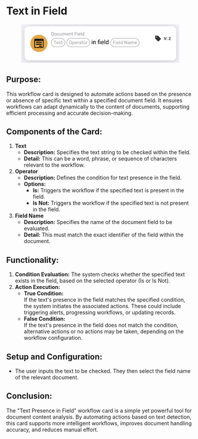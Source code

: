 # Text in Field

<figure><img src="../../../../.gitbook/assets/image (10).png" alt="" width="563"><figcaption></figcaption></figure>

## **Purpose:**

This workflow card is designed to automate actions based on the presence or absence of specific text within a specified document field. It ensures workflows can adapt dynamically to the content of documents, supporting efficient processing and accurate decision-making.

## **Components of the Card:**

1. **Text**
   * **Description:** Specifies the text string to be checked within the field.
   * **Detail:** This can be a word, phrase, or sequence of characters relevant to the workflow.
2. **Operator**
   * **Description:** Defines the condition for text presence in the field.
   * **Options:**
     * **Is:** Triggers the workflow if the specified text is present in the field.
     * **Is Not:** Triggers the workflow if the specified text is not present in the field.
3. **Field Name**
   * **Description:** Specifies the name of the document field to be evaluated.
   * **Detail:** This must match the exact identifier of the field within the document.

## **Functionality:**

1. **Condition Evaluation:** The system checks whether the specified text exists in the field, based on the selected operator (Is or Is Not).
2. **Action Execution:**
   * **True Condition:**\
     If the text's presence in the field matches the specified condition, the system initiates the associated actions. These could include triggering alerts, progressing workflows, or updating records.
   * **False Condition:**\
     If the text's presence in the field does not match the condition, alternative actions or no actions may be taken, depending on the workflow configuration.

## **Setup and Configuration:**&#x20;

* The user inputs the text to be checked. They then select the field name of the relevant document.

## **Conclusion:**

The "Text Presence in Field" workflow card is a simple yet powerful tool for document content analysis. By automating actions based on text detection, this card supports more intelligent workflows, improves document handling accuracy, and reduces manual effort.
